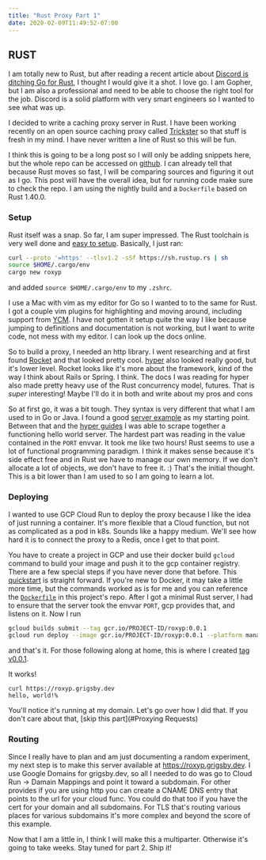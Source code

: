 ```yaml
---
title: "Rust Proxy Part 1"
date: 2020-02-09T11:49:52-07:00
---
```


## RUST

I am totally new to Rust, but after reading a recent article about [Discord is ditching Go for Rust](https://blog.discordapp.com/why-discord-is-switching-from-go-to-rust-a190bbca2b1f), I thought I would give it a shot. I love go. I am Gopher, but I am also a professional and need to be able to choose the right tool for the job. Discord is a solid platform with very smart engineers so I wanted to see what was up.

I decided to write a caching proxy server in Rust. I have been working recently on an open source caching proxy called [Trickster](https://github.com/Comcast/trickster) so that stuff is fresh in my mind. I have never written a line of Rust so this will be fun. 

I think this is going to be a long post so I will only be adding snippets here, but the whole repo can be accessed on [github](https://github.com/guygrigsby/roxyp). I can already tell that because Rust moves so fast, I will be comparing sources and figuring it out as I go. This post will have the overall idea, but for running code make sure to check the repo. I am using the nightly build and a `Dockerfile` based on Rust 1.40.0.

### Setup

Rust itself was a snap. So far, I am super impressed. The Rust toolchain is very well done and [easy to setup](https://www.rust-lang.org/learn/get-started). Basically, I just ran:
```bash
curl --proto '=https' --tlsv1.2 -sSf https://sh.rustup.rs | sh
source $HOME/.cargo/env
cargo new roxyp
```
and added `source $HOME/.cargo/env` to my `.zshrc`. 

I use a Mac with vim as my editor for Go so I wanted to to the same for Rust. I got a couple vim plugins for highlighting and moving around, including support from [YCM](https://github.com/ycm-core/YouCompleteMe#rust-semantic-completion). I have not gotten it setup quite the way I like because jumping to definitions and documentation is not working, but I want to write code, not mess with my editor. I can look up the docs online.

So to build a proxy, I needed an http library. I went researching and at first found [Rocket](https://rocket.rs) and that looked pretty cool. [hyper](https://github.com/hyperium/hyper) also looked really good, but it's lower level.	Rocket looks like it's more about the framework, kind of the way I think about Rails or Spring. I think. The docs I was reading for hyper also made pretty heavy use of the Rust concurrency model, futures. That is _super_ interesting! Maybe I'll do it in both and write about my pros and cons

So at first go, it was a bit tough. They syntax is very different that what I am used to in Go or Java. I found a good [server example](https://rust-lang.github.io/async-book/01_getting_started/05_http_server_example.html) as my starting point. Between that and the [hyper guides](https://hyper.rs/guides) I was able to scrape together a functioning hello world server. The hardest part was reading in the value contained in the `PORT` envvar. It took me like two hours! Rust seems to use a lot of functional programming paradigm. I think it makes sense because it's side effect free and in Rust we have to manage our own memory. If we don't allocate a lot of objects, we don't have to free it. :) That's the initial thought. This is a bit lower than I am used to so I am going to learn a lot.

### Deploying

I wanted to use GCP Cloud Run to deploy the proxy because I like the idea of just running a container. It's more flexible that a Cloud function, but not as complicated as a pod in k8s. Sounds like a happy medium. We'll see how hard it is to connect the proxy to a Redis, once I get to that point. 

You have to create a project in GCP and use their docker build `gcloud` command to build your image and push it to the gcp container registry. There are a few special steps if you have never done that before. This [quickstart](https://cloud.google.com/run/docs/quickstarts/build-and-deploy) is straight forward. If you're new to Docker, it may take a little more time, but the commands worked as is for me and you can reference the [`Dockerfile`](https://github.com/guygrigsby/roxyp) in this project's repo. After I got a minimal Rust server, I had to ensure that the server took the envvar `PORT`, gcp provides that, and listens on it. Now I run
```bash
gcloud builds submit --tag gcr.io/PROJECT-ID/roxyp:0.0.1
gcloud run deploy --image gcr.io/PROJECT-ID/roxyp:0.0.1 --platform managed
```
and that's it. For those following along at home, this is where I created [tag v0.0.1](https://github.com/guygrigsby/roxyp/releases/tag/v0.0.1). 

It works!
```curl
curl https://roxyp.grigsby.dev
hello, world!%
```

You'll notice it's running at my domain. Let's go over how I did that. If you don't care about that, [skip this part](#Proxying Requests)

### Routing

Since I really have to plan and am just documenting a random experiment, my next step is to make this server available at https://roxyp.grigsby.dev. I use Google Domains for grigsby.dev, so all I needed to do was go to Cloud Run -> Damain Mappings and point it toward a subdomain. For other provides if you are using http you can create a CNAME DNS entry that points to the url for your cloud func. You could do that too if you have the cert for your domain and all subdomains. For TLS that's routing various places for various subdomains it's more complex and beyond the score of this example. 


Now that I am a little in, I think I will make this a multiparter. Otherwise it's going to take weeks. Stay tuned for part 2. Ship it!
